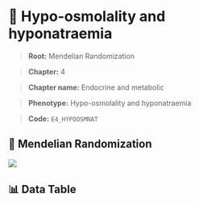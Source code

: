# 🧪 Hypo-osmolality and hyponatraemia

> **Root:** Mendelian Randomization

> **Chapter:** 4  

> **Chapter name:** Endocrine and metabolic

> **Phenotype:** Hypo-osmolality and hyponatraemia  

> **Code:** `E4_HYPOOSMNAT`

## 🧬 Mendelian Randomization  

<img src="/MR/Figures/Forward/E4_HYPOOSMNAT.png"/>

## 📊 Data Table

<CsvTableMRF src="/MR_Data/Forward/E4_HYPOOSMNAT.csv"/>
